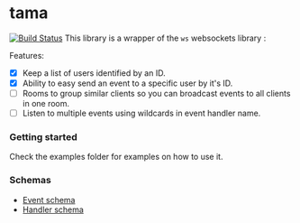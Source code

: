 # tama
[![Build Status](https://travis-ci.org/guilhermelimak/tama.svg?branch=master)](https://travis-ci.org/guilhermelimak/tama)
This library is a wrapper of the `ws` websockets library :


Features:
* [x] Keep a list of users identified by an ID.
* [x] Ability to easy send an event to a specific user by it's ID.
* [ ] Rooms to group similar clients so you can broadcast events to all clients in one room.
* [ ] Listen to multiple events using wildcards in event handler name.

### Getting started
Check the examples folder for examples on how to use it.

### Schemas
* [Event schema](docs/schemas/eventSchema.md)
* [Handler schema](docs/schemas/handlerSchema.md)
